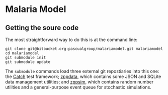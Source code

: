 # Malaria Model

## Getting the soure code

The most straightforward way to do this is at the command line:

	git clone git@bitbucket.org:pascualgroup/malariamodel.git malariamodel
	cd malariamodel
	git submodule init
	git submodule update

The `submodule` commands load three external git repostiaries into this one: the
[Catch](https://github.com/philsquared/Catch") test framework; 
[zppdata](https://bitbucket.org/edbaskerville/zppdata), which contains some JSON and SQLite data management utilities; and
[zppsim](https://bitbucket.org/edbaskerville/zppsim), which contains random number utilities and a general-purpose event queue
for stochastic simulations.
